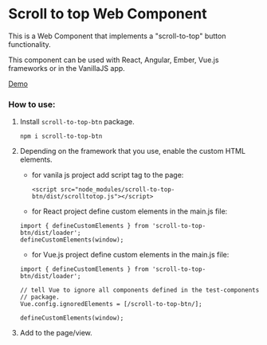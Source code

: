 # Scroll to top Web Component

This is a Web Component that implements a "scroll-to-top" button functionality.

This component can be used with React, Angular, Ember, Vue.js
frameworks or in the VanillaJS app.

[Demo](https://annmirosh.github.io/scroll-to-top/)

### How to use:

1. Install ```scroll-to-top-btn``` package.

    `npm i scroll-to-top-btn`

2. Depending on the framework that you use, enable the custom HTML elements.

    - for vanila js project add script tag to the page:

        ```<script src="node_modules/scroll-to-top-btn/dist/scrolltotop.js"></script>```

    - for React project define custom elements in the main.js file:

    ```
    import { defineCustomElements } from 'scroll-to-top-btn/dist/loader';
    defineCustomElements(window);
    ```

    - for Vue.js project define custom elements in the main.js file:

    ```
    import { defineCustomElements } from 'scroll-to-top-btn/dist/loader';

    // tell Vue to ignore all components defined in the test-components
    // package.
    Vue.config.ignoredElements = [/scroll-to-top-btn/];

    defineCustomElements(window);
    ```

3. Add <scroll-to-top-btn></scroll-to-top-btn> to the page/view.
